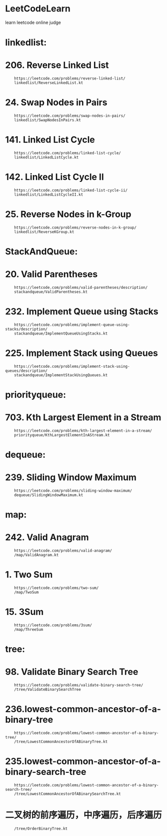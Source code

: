 # LeetCodeLearn
learn leetcode online judge

# linkedlist:

# 206. Reverse Linked List
```
    https://leetcode.com/problems/reverse-linked-list/
    linkedlist/ReverseLinkedList.kt
```
# 24. Swap Nodes in Pairs
```
    https://leetcode.com/problems/swap-nodes-in-pairs/
    linkedlist/SwapNodesInPairs.kt
```
# 141. Linked List Cycle
```
    https://leetcode.com/problems/linked-list-cycle/
    linkedlist/LinkedListCycle.kt
```
# 142. Linked List Cycle II
```
    https://leetcode.com/problems/linked-list-cycle-ii/
    linkedlist/LinkedListCycleII.kt
```
# 25. Reverse Nodes in k-Group
```
    https://leetcode.com/problems/reverse-nodes-in-k-group/
    linkedlist/ReverseKGroup.kt
```
# StackAndQueue:

# 20. Valid Parentheses
```
    https://leetcode.com/problems/valid-parentheses/description/
    stackandqueue/ValidParentheses.kt
```
# 232. Implement Queue using Stacks
```
    https://leetcode.com/problems/implement-queue-using-stacks/description/
    stackandqueue/ImplementQueueUsingStacks.kt
```
# 225. Implement Stack using Queues
```
    https://leetcode.com/problems/implement-stack-using-queues/description/
    stackandqueue/ImplementStackUsingQueues.kt
```

# priorityqueue:

# 703. Kth Largest Element in a Stream
```
    https://leetcode.com/problems/kth-largest-element-in-a-stream/
    priorityqueue/KthLargestElementInAStream.kt
```
# dequeue:

# 239. Sliding Window Maximum
```
    https://leetcode.com/problems/sliding-window-maximum/
    dequeue/SlidingWindowMaximum.kt
```

# map:

# 242. Valid Anagram
```
    https://leetcode.com/problems/valid-anagram/
    /map/ValidAnagram.kt
```
# 1. Two Sum
```
    https://leetcode.com/problems/two-sum/
    /map/TwoSum
```
# 15. 3Sum
```
    https://leetcode.com/problems/3sum/
    /map/ThreeSum
```

# tree:
# 98. Validate Binary Search Tree
```
    https://leetcode.com/problems/validate-binary-search-tree/
    /tree/ValidateBinarySearchTree
```
# 236.lowest-common-ancestor-of-a-binary-tree
```
    https://leetcode.com/problems/lowest-common-ancestor-of-a-binary-tree/
    /tree/LowestCommonAncestorOfABinaryTree.kt
```
# 235.lowest-common-ancestor-of-a-binary-search-tree
```
    https://leetcode.com/problems/lowest-common-ancestor-of-a-binary-search-tree/
    /tree/LowestCommonAncestorOfABinarySearchTree.kt
```
# 二叉树的前序遍历，中序遍历，后序遍历
```
    /tree/OrderBinaryTree.kt
```

